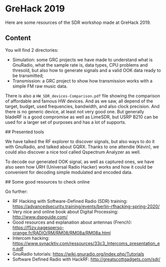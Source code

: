 # GreHack 2019

Here are some resources of the SDR workshop made at GreHack 2019.

## Content

You will find 2 directories:

* Simulation: some GRC projects we have made to understand what is GnuRadio, what the sample rate is, data types, CPU problems and thresold, but also how to generate signals and a valid OOK data ready to be transmitted;
* Transmission: a GRC project to show how transmission works with a simple FM raw music data.

There is also a `HW_SDR_devices-Comparison.pdf` file showing the comparison of affordable and famous HW devices. And as we saw, all depend of the target, budget, used frequencies, bandwidth, and also clock precision. And there is no generic device, at least not very good one. But generally bladeRF is a good compromise as well as LimeSDR, but USRP B210 can be used for a larger set of purposes and has a lot of supports.

## Presented tools

We have talked the RF explorer to discover signals, but also ways to do it with GnuRadio, and talked about GQRX. 
Thanks to one attendie (Kévin), we could also discover a nice tool called Qspectrum Analyzer as well.

To decode our generated OOK signal, as well as captured ones, we have also seen how URH (Universal Radio Hacker) works and how it could be convenient for decoding simple modulated and encoded data.


## Some good resources to check online

Go further:

* RF Hacking with Software-Defined Radio (SDR) training: https://advancedsecurity.training/events/berlin-rfhacking-spring-2020/
* Very nice and online book about Digital Processing: http://www.dspguide.com/
* Good resources and explanation about antennas (French): https://f5zv.pagesperso-orange.fr/RADIO/RM/RM08/RM08a/RM08a.html
* Intercom hacking: https://www.synacktiv.com/ressources/33c3_Intercoms_presentation_en.pdf
* GnuRadio tutorials: https://wiki.gnuradio.org/index.php/Tutorials
* Software Defined Radio with HackRF: http://greatscottgadgets.com/sdr/ 

